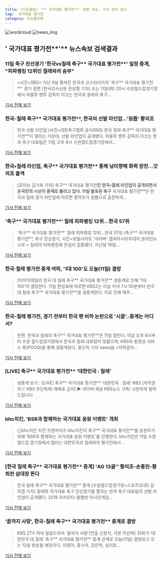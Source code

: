 ```yaml
---
title: (이슈클립) '** 국가대표 평가전**' 관련 이슈, 기사 모아 보기
tag:  국가대표 평가전
category: 이슈클리핑
---
```

![wordcloud](https://s3.ap-northeast-2.amazonaws.com/lyrics101-wordcloud/2018-09-11-1536664683.png)
![news_img](https://user-images.githubusercontent.com/42597476/44507050-1206f400-a6e4-11e8-8d98-7ffbfebb353f.png)
## **'** 국가대표 평가전**'** 뉴스속보 검색결과
### 11일 축구 친선경기 '한국vs칠레 축구** 국가대표 평가전**' 일정 중계, "피파랭킹 12위인 칠레와의 승부"

><사진=SBS> 지난 9일 펼쳐진 한국과 코스타리카의 '축구** 국가대표 평가전**' 경기 장면 [한국강사신문 한상형 기자] 오는 11일(화) 20시 수원월드컵경기장에서 파울루 벤투 감독이 이끄는 한국과 칠레의 축구...

<a href="http://www.lecturernews.com/news/articleView.html?idxno=6868" target="_blank">기사 전체 보기</a>

### 한국-칠레 축구** 국가대표 평가전**, 한국의 선발 라인업...'원톱' 황의조

>한국 선발 라인업 (사진=대한축구협회 공식SNS) 한국 칠레 축구** 국가대표 평가전**이 열리는 가운데, 선발 라인업이 공개됐다. 파울루 벤투 감독이 이끄는 한국 축구 대표팀은 11일 오후 8시 수원월드컵경기장에서...

<a href="http://news.hankyung.com/article/201809114377I" target="_blank">기사 전체 보기</a>

### 한국•칠레 라인업, 축구** 국가대표 평가전** 통해 남미향해 화력 장전...갓의조 출격

>[로이슈 김가희 기자] 축구** 국가대표 평가전**인 한국•칠레 라인업이 공개되면서 온국민의 시선이 중계로 몰리고 있다. 11일 발표된 축구** 국가대표 평가전**인 한국과 칠레 경기 라인업에 따르면 황의조가 원톱으로 출전하게...

<a href="http://www.lawissue.co.kr/view.php?ud=201809111904553772d12411ff9_12" target="_blank">기사 전체 보기</a>

### '축구** 국가대표 평가전**' 칠레 피파랭킹 12위…한국 57위

>'축구** 국가대표 평가전**' 칠레 피파랭킹 12위…한국 57위 /축구** 국가대표 평가전**, 축구 친선경기, 사진=포털사이트 '네이버' 캡처아시아투데이 온라인뉴스부 = 칠레의 피파랭킹에 관심이 집중됐다. 지난달 16일...

<a href="http://www.asiatoday.co.kr/view.php?key=20180911001843236" target="_blank">기사 전체 보기</a>

### 한국·칠레 평가전 중계 여파, '1대 100'도 오늘(11일) 결방

>[티브이데일리 한국 대 칠레 축구** 국가대표 평가전** 생중계로 인해 '1대 100'이 결방한다. 11일 편성표에 따르면 KBS2는 이날 저녁 7시 50분부터 한국 대 칠레 축구** 국가대표 평가전**을 생중계한다. 이로 인해 매주...

<a href="http://tvdaily.asiae.co.kr/read.php3?aid=15366622931394155002" target="_blank">기사 전체 보기</a>

### 한국-칠레 평가전, 경기 전부터 한국 팬 비하 논란으로 '시끌'..중계는 어디서?

>한편, 한국과 칠레의 축구** 국가대표 평가전**은 11일 열린다. 이날 오후 8시부터 수원 월드컵경기장에서 한국과 칠레 대표팀이 맞붙으며, KBS와 동영상 서비스 푹(POOQ)을 통해 생중계된다. 홍신익 기자 news@ <저작권자...

<a href="http://www.thebigdata.co.kr/view.php?ud=20180911175459197c4ac3206f2_23" target="_blank">기사 전체 보기</a>

### [LIVE] 축구** 국가대표 평가전** ‘대한민국 : 칠레’

>생중계 보기 : [LIVE] 축구** 국가대표 평가전** ‘대한민국 : 칠레’ KBS [저작권자ⓒ KBS 무단복제-재배포 금지] ▶ 네이버 채널 KBS뉴스 구독! 시원하게 털어드립니다

<a href="http://news.kbs.co.kr/news/view.do?ncd=4037188&ref=A" target="_blank">기사 전체 보기</a>

### bhc치킨, 'BSR과 함께하는 국가대표 응원 이벤트' 개최

>ⓒbhc치킨 치킨 프랜차이즈 bhc치킨이 축구** 국가대표 평가전**를 응원하기 위해 ‘BSR과 함께하는 국가대표 응원 이벤트’를 진행한다. bhc치킨은 11일 수원 월드컵 경기장에서 열리는 대한민국과 칠레와의 평가전에서...

<a href="http://www.dailian.co.kr/news/view/738568/?sc=naver" target="_blank">기사 전체 보기</a>

### [한국 칠레 축구** 국가대표 평가전** 중계] 'AG 13골'' 황의조-손흥민-황희찬 삼대장 뜬다

>한국 칠레 축구** 국가대표 평가전** 중계 [수원월드컵경기장=스포츠Q(큐) 김의겸 기자] 칠레와 국가대표 축구 친선경기를 펼치는 한국 축구 대표팀의 선발 라인업이 공개됐다.  2018 자카르타-팔렘방 아시안게임...

<a href="http://www.sportsq.co.kr/news/articleView.html?idxno=302373" target="_blank">기사 전체 보기</a>

### ‘끝까지 사랑’, 한국-칠레 축구** 국가대표 평가전** 중계로 결방

>KBS 2TV 저녁 일일드라마 ‘끝까지 사랑’(연출 신창석, 극본 이선희) 31회가 ‘대한민국 대 칠레’ 축구** 국가대표 평가전** 중계 관계로 오늘(11일) 결방되고 오는 12일 방송될 예정이다. 이영아, 홍수아, 강은탁, 심지호...

<a href="http://news.mtn.co.kr/newscenter/news_viewer.mtn?gidx=2018091111453328644" target="_blank">기사 전체 보기</a>


